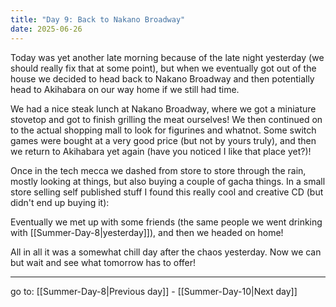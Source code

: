 ```yaml
---
title: "Day 9: Back to Nakano Broadway"
date: 2025-06-26
---
```

Today was yet another late morning because of the late night yesterday (we should really fix that at some point), but when we eventually got out of the house we decided to head back to Nakano Broadway and then potentially head to Akihabara on our way home if we still had time.

We had a nice steak lunch at Nakano Broadway, where we got a miniature stovetop and got to finish grilling the meat ourselves! We then continued on to the actual shopping mall to look for figurines and whatnot. Some switch games were bought at a very good price (but not by yours truly), and then we return to Akihabara yet again (have you noticed I like that place yet?)!

<!-- picture of my steak -->

Once in the tech mecca we dashed from store to store through the rain, mostly looking at things, but also buying a couple of gacha things. In a small store selling self published stuff I found this really cool and creative CD (but didn't end up buying it):

<!-- pic of another CD -->

Eventually we met up with some friends (the same people we went drinking with [[Summer-Day-8|yesterday]]), and then we headed on home!

All in all it was a somewhat chill day after the chaos yesterday. Now we can but wait and see what tomorrow has to offer!

---

go to: [[Summer-Day-8|Previous day]] - [[Summer-Day-10|Next day]]